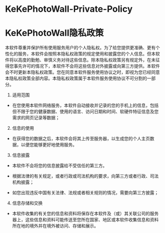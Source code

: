 # KeKePhotoWall-Private-Policy
# KeKePhotoWall隐私政策
本软件尊重并保护所有使用服务用户的个人隐私权。为了给您提供更准确、更有个性化的服务，本软件会按照本隐私权政策的规定使用和披露您的个人信息。但本软件将以高度的勤勉、审慎义务对待这些信息。除本隐私权政策另有规定外，在未征得您事先许可的情况下，本软件不会将这些信息对外披露或向第三方提供。本软件会不时更新本隐私权政策。您在同意本软件服务使用协议之时，即视为您已经同意本隐私权政策全部内容。本隐私权政策属于本软件服务使用协议不可分割的一部分。

1. 适用范围

* 在您使用本软件网络服务，本软件自动接收并记录的您的手机上的信息，包括但不限于您的健康数据、使用的语言、访问日期和时间、软硬件特征信息及您需求的网页记录等数据；

2. 信息的使用

* 在获得您的数据之后，本软件会将其上传至服务器，以生成您的个人主页数据，以便您能够更好地使用服务。

3. 信息披露

* 本软件不会将您的信息披露给不受信任的第三方。

* 根据法律的有关规定，或者行政或司法机构的要求，向第三方或者行政、司法机构披露；

* 如您出现违反中国有关法律、法规或者相关规则的情况，需要向第三方披露；

4. 信息存储和交换

* 本软件收集的有关您的信息和资料将保存在本软件及（或）其关联公司的服务器上，这些信息和资料可能传送至您所在国家、地区或本软件收集信息和资料所在地的境外并在境外被访问、存储和展示。
